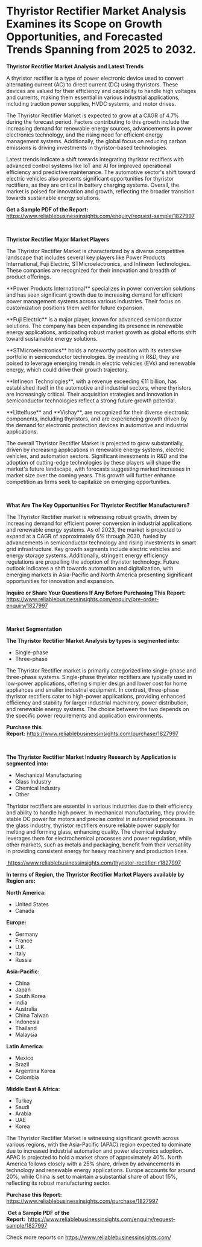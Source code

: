 <p><h1>Thyristor Rectifier Market Analysis Examines its Scope on Growth Opportunities, and Forecasted Trends Spanning from 2025 to 2032.</h1></p><p><strong>Thyristor Rectifier Market Analysis and Latest Trends</strong></p>
<p><p>A thyristor rectifier is a type of power electronic device used to convert alternating current (AC) to direct current (DC) using thyristors. These devices are valued for their efficiency and capability to handle high voltages and currents, making them essential in various industrial applications, including traction power supplies, HVDC systems, and motor drives.</p><p>The Thyristor Rectifier Market is expected to grow at a CAGR of 4.7% during the forecast period. Factors contributing to this growth include the increasing demand for renewable energy sources, advancements in power electronics technology, and the rising need for efficient energy management systems. Additionally, the global focus on reducing carbon emissions is driving investments in thyristor-based technologies.</p><p>Latest trends indicate a shift towards integrating thyristor rectifiers with advanced control systems like IoT and AI for improved operational efficiency and predictive maintenance. The automotive sector's shift toward electric vehicles also presents significant opportunities for thyristor rectifiers, as they are critical in battery charging systems. Overall, the market is poised for innovation and growth, reflecting the broader transition towards sustainable energy solutions.</p></p>
<p><strong>Get a Sample PDF of the Report:&nbsp;</strong> <a href="https://www.reliablebusinessinsights.com/enquiry/request-sample/1827997?utm_campaign=2242&utm_medium=2&utm_source=Github&utm_content=ia&utm_term=09042025&utm_id=thyristor-rectifier">https://www.reliablebusinessinsights.com/enquiry/request-sample/1827997</a></p>
<p>&nbsp;</p>
<p><strong>Thyristor Rectifier Major Market Players</strong></p>
<p><p>The Thyristor Rectifier Market is characterized by a diverse competitive landscape that includes several key players like Power Products International, Fuji Electric, STMicroelectronics, and Infineon Technologies. These companies are recognized for their innovation and breadth of product offerings.</p><p>**Power Products International** specializes in power conversion solutions and has seen significant growth due to increasing demand for efficient power management systems across various industries. Their focus on customization positions them well for future expansion.</p><p>**Fuji Electric** is a major player, known for advanced semiconductor solutions. The company has been expanding its presence in renewable energy applications, anticipating robust market growth as global efforts shift toward sustainable energy solutions. </p><p>**STMicroelectronics** holds a noteworthy position with its extensive portfolio in semiconductor technologies. By investing in R&D, they are poised to leverage emerging trends in electric vehicles (EVs) and renewable energy, which could drive their growth trajectory.</p><p>**Infineon Technologies**, with a revenue exceeding €11 billion, has established itself in the automotive and industrial sectors, where thyristors are increasingly critical. Their acquisition strategies and innovation in semiconductor technologies reflect a strong future growth potential.</p><p>**Littelfuse** and **Vishay**, are recognized for their diverse electronic components, including thyristors, and are experiencing growth driven by the demand for electronic protection devices in automotive and industrial applications.</p><p>The overall Thyristor Rectifier Market is projected to grow substantially, driven by increasing applications in renewable energy systems, electric vehicles, and automation sectors. Significant investments in R&D and the adoption of cutting-edge technologies by these players will shape the market's future landscape, with forecasts suggesting marked increases in market size over the coming years. This growth will further enhance competition as firms seek to capitalize on emerging opportunities.</p></p>
<p>&nbsp;</p>
<p><strong>What Are The Key Opportunities For Thyristor Rectifier Manufacturers?</strong></p>
<p><p>The Thyristor Rectifier market is witnessing robust growth, driven by increasing demand for efficient power conversion in industrial applications and renewable energy systems. As of 2023, the market is projected to expand at a CAGR of approximately 6% through 2030, fueled by advancements in semiconductor technology and rising investments in smart grid infrastructure. Key growth segments include electric vehicles and energy storage systems. Additionally, stringent energy efficiency regulations are propelling the adoption of thyristor technology. Future outlook indicates a shift towards automation and digitalization, with emerging markets in Asia-Pacific and North America presenting significant opportunities for innovation and expansion.</p></p>
<p><strong>Inquire or Share Your Questions If Any Before Purchasing This Report:</strong> <a href="https://www.reliablebusinessinsights.com/enquiry/pre-order-enquiry/1827997?utm_campaign=2242&utm_medium=2&utm_source=Github&utm_content=ia&utm_term=09042025&utm_id=thyristor-rectifier">https://www.reliablebusinessinsights.com/enquiry/pre-order-enquiry/1827997</a></p>
<p>&nbsp;</p>
<p><strong>Market Segmentation</strong></p>
<p><strong>The Thyristor Rectifier Market Analysis by types is segmented into:</strong></p>
<p><ul><li>Single-phase</li><li>Three-phase</li></ul></p>
<p><p>The Thyristor Rectifier market is primarily categorized into single-phase and three-phase systems. Single-phase thyristor rectifiers are typically used in low-power applications, offering simpler design and lower cost for home appliances and smaller industrial equipment. In contrast, three-phase thyristor rectifiers cater to high-power applications, providing enhanced efficiency and stability for larger industrial machinery, power distribution, and renewable energy systems. The choice between the two depends on the specific power requirements and application environments.</p></p>
<p><strong>Purchase this Report:&nbsp;</strong><a href="https://www.reliablebusinessinsights.com/purchase/1827997?utm_campaign=2242&utm_medium=2&utm_source=Github&utm_content=ia&utm_term=09042025&utm_id=thyristor-rectifier">https://www.reliablebusinessinsights.com/purchase/1827997</a></p>
<p>&nbsp;</p>
<p><strong>The Thyristor Rectifier Market Industry Research by Application is segmented into:</strong></p>
<p><ul><li>Mechanical Manufacturing</li><li>Glass Industry</li><li>Chemical Industry</li><li>Other</li></ul></p>
<p><p>Thyristor rectifiers are essential in various industries due to their efficiency and ability to handle high power. In mechanical manufacturing, they provide stable DC power for motors and precise control in automated processes. In the glass industry, thyristor rectifiers ensure reliable power supply for melting and forming glass, enhancing quality. The chemical industry leverages them for electrochemical processes and power regulation, while other markets, such as metals and packaging, benefit from their versatility in providing consistent energy for heavy machinery and production lines.</p></p>
<p><a href="https://www.reliablebusinessinsights.com/thyristor-rectifier-r1827997?utm_campaign=2242&utm_medium=2&utm_source=Github&utm_content=ia&utm_term=09042025&utm_id=thyristor-rectifier">&nbsp;https://www.reliablebusinessinsights.com/thyristor-rectifier-r1827997</a></p>
<p><strong>In terms of Region, the Thyristor Rectifier Market Players available by Region are:</strong></p>
<p>
    <p> <strong> North America: </strong>
        <ul>
            <li>United States</li>
            <li>Canada</li>
        </ul>
        </p> 
    <p> <strong> Europe: </strong>
        <ul>
            <li>Germany</li>
            <li>France</li>
            <li>U.K.</li>
            <li>Italy</li>
            <li>Russia</li>
        </ul>
        </p> 
    <p> <strong> Asia-Pacific: </strong>
        <ul>
            <li>China</li>
            <li>Japan</li>
            <li>South Korea</li>
            <li>India</li>
            <li>Australia</li>
            <li>China Taiwan</li>
            <li>Indonesia</li>
            <li>Thailand</li>
            <li>Malaysia</li>
        </ul>
        </p> 
    <p> <strong> Latin America: </strong>
        <ul>
            <li>Mexico</li>
            <li>Brazil</li>
            <li>Argentina Korea</li>
            <li>Colombia</li>
        </ul>
        </p> 
    <p> <strong> Middle East & Africa: </strong>
        <ul>
            <li>Turkey</li>
            <li>Saudi</li>
            <li>Arabia</li>
            <li>UAE</li>
            <li>Korea</li>
        </ul>
    </p>
    </p>
<p><p>The Thyristor Rectifier Market is witnessing significant growth across various regions, with the Asia-Pacific (APAC) region expected to dominate due to increased industrial automation and power electronics adoption. APAC is projected to hold a market share of approximately 40%. North America follows closely with a 25% share, driven by advancements in technology and renewable energy applications. Europe accounts for around 20%, while China is set to maintain a substantial share of about 15%, reflecting its robust manufacturing sector.</p></p>
<p><strong>Purchase this Report: </strong><a href="https://www.reliablebusinessinsights.com/purchase/1827997?utm_campaign=2242&utm_medium=2&utm_source=Github&utm_content=ia&utm_term=09042025&utm_id=thyristor-rectifier">https://www.reliablebusinessinsights.com/purchase/1827997</a></p>
<p>&nbsp;<strong>Get a Sample PDF of the Report:&nbsp;&nbsp;</strong><a href="https://www.reliablebusinessinsights.com/enquiry/request-sample/1827997?utm_campaign=2242&utm_medium=2&utm_source=Github&utm_content=ia&utm_term=09042025&utm_id=thyristor-rectifier">https://www.reliablebusinessinsights.com/enquiry/request-sample/1827997</a></p>
<p><strong></strong></p>
<p>Check more reports on <a href="https://www.reliablebusinessinsights.com/?utm_campaign=2242&utm_medium=2&utm_source=Github&utm_content=ia&utm_term=09042025&utm_id=thyristor-rectifier">https://www.reliablebusinessinsights.com/</a></p>